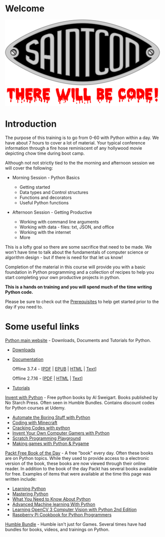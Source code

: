 
# Welcome
![Saintcon 2019](images/sc-logo-2019.svg) 
![There will be code!](images/ThereWillBeCode.png) 

# Introduction
The purpose of this training is to go from 0-60 with Python within a day.  We have about 7 hours to cover a lot of material.  Your typical conference information through a fire hose reminiscent of any hollywood movie depicting chow time during boot camp.

Although not  not strictly tied to the the morning and afternoon session we will cover the following:

* Morning Session - Python Basics
  
    * Getting started
    * Data types and Control structures 
    * Functions and decorators
    * Useful Python functions 
* Afternoon Session - Getting Productive

    * Working with command line arguments 
    * Working with data - files: txt, JSON, and office
    * Working with the internet
    * More

This is a lofty goal so there are some sacrifice that need to be made.  We won't have time to talk about the fundamentals of computer science or algorithm design - but if there is need for that let us know!

Completion of the material in this course will provide you with a basic foundation in Python programming and a collection of recipes to help you start completing your own productive projects in python.   

**This is a hands on training and you will spend much of the time writing Python code.**

Please be sure to check out the [Prerequisites](Module00/module00-readme.md) to help get started prior to the day if you need to.  

# Some useful links
[Python main website](https://www.python.org/) - Downloads, Documents and Tutorials for Python.

- [Downloads](https://www.python.org/downloads/)
- [Documentation](https://www.python.org/doc/) 

    Offline 3.7.4 - [[PDF](https://docs.python.org/3/archives/python-3.7.4-docs-pdf-letter.zip) | [EPUB](https://docs.python.org/3/archives/python-3.7.4-docs.epub) | [HTML](https://docs.python.org/3/archives/python-3.7.4-docs-html.zip) | [Text](https://docs.python.org/3/archives/python-3.7.4-docs-text.zip)]

    Offline 2.7.16 - [[PDF](https://docs.python.org/2/archives/python-2.7.16-docs-pdf-letter.zip) | [HTML](https://docs.python.org/2/archives/python-2.7.16-docs-html.zip) | [Text](https://docs.python.org/2/archives/python-2.7.16-docs-text.zip)]

- [Tutorials]()

[Invent with Python](http://inventwithpython.com/) - Free python books by Al Sweigart.  Books published by No Starch Press.  Often seen in Humble Bundles.  Contains discount codes for Python courses at Udemy.

- [Automate the Boring Stuff with Python](http://inventwithpython.com/#automate)
- [Coding with Minecraft](http://inventwithpython.com/#minecraft)
- [Cracking Codes with python](http://inventwithpython.com/#cracking)
- [Invent Your Own Computer Gamers with Python](http://inventwithpython.com/#invent)
- [Scratch Programming Playground](http://inventwithpython.com/#scratch)
- [Making games with Python & Pygame](http://inventwithpython.com/#pygame)

[Packt Free Book of the Day](https://www.packtpub.com/free-learning) - A free "book" every day. Often these books are on Python topics.  While they used to provide access to a electronic version of the book, these books are now viewed through their online reader.  In addition to the book of the day Packt has several books available for free.  Examples of items that were available at the time this page was written include:

-  [Learning Python](https://www.packtpub.com/free-ebooks/learning-python)
- [Mastering Python](https://www.packtpub.com/free-ebooks/mastering-python)
- [What You Need to Know About Python](https://www.packtpub.com/free-ebooks/what-you-need-know-about-python)
- [Advanced Machine learning With Python](https://www.packtpub.com/free-ebooks/advanced-python-machine-learning)
- [Learning OpenCV 3 Computer Vision with Python 2nd Edition](https://www.packtpub.com/free-ebooks/opencv-python)
- [Raspberry Pi Cookbook for Python Programmers](https://www.packtpub.com/free-ebooks/python-raspberry-pi-cookbook)

[Humble Bundle](https://www.humblebundle.com/) - Humble isn't just for Games.  Several times have had bundles for books, videos, and trainings on Python.


